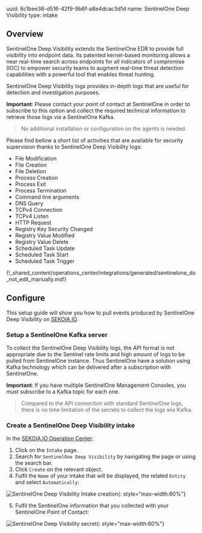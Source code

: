 uuid: 8c1bee36-d516-42f9-9b6f-a8e4dcac3d1d
name: SentinelOne Deep Visibility
type: intake

## Overview

SentinelOne Deep Visibility extends the SentinelOne EDR to provide full visibility into endpoint data. Its patented kernel-based monitoring allows a near real-time search across endpoints for all indicators of compromise (IOC) to empower security teams to augment real-time threat detection capabilities with a powerful tool that enables threat hunting.

SentinelOne Deep Visibility logs provides in-depth logs that are useful for detection and investigation purposes.

**Important**: Please contact your point of contact at SentinelOne in order to subscribe to this option and collect the required technical information to retrieve those logs via a SentinelOne Kafka.

> No additional installation or configuration on the agents is needed.

Please find bellow a short list of activities that are available for security supervision thanks to SentinelOne Deep Visibility logs:

- File Modification
- File Creation
- File Deletion
- Process Creation
- Process Exit
- Process Termination
- Command line arguments
- DNS Query
- TCPv4 Connection
- TCPv4 Listen
- HTTP Request
- Registry Key Security Changed
- Registry Value Modified
- Registry Value Delete
- Scheduled Task Update
- Scheduled Task Start
- Scheduled Task Trigger

{!_shared_content/operations_center/integrations/generated/sentinelone_do_not_edit_manually.md!}

## Configure

This setup guide will show you how to pull events produced by SentinelOne Deep Visibility on [SEKOIA.IO](https://app.sekoia.io/).

### Setup a SentinelOne Kafka server


To collect the SentinelOne Deep Visibility logs, the API format is not appropriate due to the Sentinel rate limits and high amount of logs to be pulled from SentinelOne instance.
Thus SentinelOne have a solution using Kafka technology which can be delivered after a subscription with SentinelOne.

**Important**: If you have multiple SentinelOne Management Consoles, you must subscribe to a Kafka topic for each one.

> Compared to the API connection with standard SentinelOne logs, there is no time limitation of the secrets to collect the logs wia Kafka.

### Create a SentinelOne Deep Visibility intake

In the [SEKOIA.IO Operation Center](https://app.sekoia.io/operations/intakes):

1. Click on the `Intake` page.
2. Search for `SentinelOne Deep Visibility` by navigating the page or using the search bar.
3. Click `Create` on the relevant object.
4. Fulfil the `Name` of your intake that will be displayed, the related `Entity` and select `Automatically`:

![SentinelOne Deep Visibility Intake creation](/assets/operation_center/integration_catalog/endpoint/sentinelone/sentinelone_dv_edr_auto.png){: style="max-width:60%"}

5. Fulfil the SentinelOne information that you collected with your SentinelOne Point of Contact:

![SentinelOne Deep Visibility secret](/assets/operation_center/integration_catalog/endpoint/sentinelone/sentinelone_dv_edr_kafka.png){: style="max-width:60%"}
